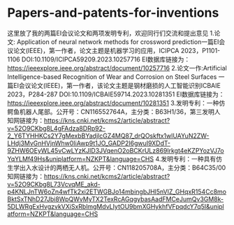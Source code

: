 # Papers-and-patents-for-inventions
这里放了我的两篇EI会议论文和两项发明专利，欢迎同行们交流和提出意见
1.论文: Application of neural network methods for crossword prediction一篇EI会议论文(IEEE)，第一作者，论文主题是机器学习的应用，ICIPCA 2023，P1101-1106
DOI:10.1109/ICIPCA59209.2023.10257716
EI数据库链接为：https://ieeexplore.ieee.org/abstract/document/10257716
2.论文一作:Artificial Intelligence-based Recognition of Wear and Corrosion on Steel Surfaces 一篇EI会议论文(IEEE)，第一作者，该论文主题是钢材磨损的人工智能识别ICBAIE 2023，P284-287 DOI:10.1109/ICBAIE59714.2023.10281351
EI数据库链接为：https://ieeexplore.ieee.org/abstract/document/10281351
3.发明专利：一种仿鳄鱼机器人尾部。公开号：CN116552764A，主分类：B63H1/36，第三发明人
知网链接为：https://kns.cnki.net/kcms2/article/abstract?v=52O9CKbg8L4gFAdza8DRp92-2_Y6TYHHKCs2Y7gMexbBYadjlcGZ4MQ87_drQOskftx1wlUAYuN2ZW-LHdj3MvGnHVjnWhw0IiAwp9t1JO_GADP2I6gwuI9XDdT-9ZHW6OEyWL45vCwLYzKJID3JVqenO2oBCKrULz869lrkgt4eKZPYozVJ7oYqYLMf49Hs&uniplatform=NZKPT&language=CHS
4.发明专利：一种具有仿生学出入水设计的两栖无人机。公开号：CN118205708A，主分类：B64C35/00
知网链接为：https://kns.cnki.net/kcms2/article/abstract?v=52O9CKbg8L73VcvqME_akd-p4KNLJnTW6oZn4wfTk2xi2ETWGBJo14mbingbJHl5nVlZ_GHqxR154Cc8moBktSxTNhD27Jbi8WpQWvMyTX2TexRcAGqgybasAadFMCeJumQv3GM8k-5DLWRgExHvgzvkVXiSxRblmgMdvLIytOU9bmXGHykhfVFpqdcY7q5I&uniplatform=NZKPT&language=CHS
